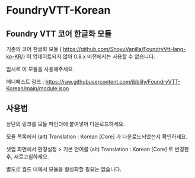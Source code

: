# FoundryVTT-Korean
## Foundry VTT 코어 한글화 모듈

기존의 코어 한글화 모듈 ( https://github.com/ShoyuVanilla/FoundryVtt-lang-ko-KR/) 이 업데이트되지 않아 0.8.x 버전에서는 사용할 수 없습니다. 

임시로 이 모듈을 사용해주세요.


매니페스트 링크 : https://raw.githubusercontent.com/jbblily/FoundryVTT-Korean/main/module.json


## 사용법
상단의 링크를 모듈 파인더에 붙여넣어 다운로드하세요. 

모듈 목록에서 (alt) Translation : Korean [Core] 가 다운로드되었는지 확인하세요.

셋업 화면에서 환경설정 > 기본 언어를 (alt) Translation : Korean [Core] 로 변경한 후, 새로고침하세요.

별도로 월드 내에서 모듈을 활성화할 필요는 없습니다. 

